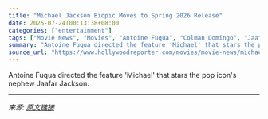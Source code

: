 ```yaml
---
title: "Michael Jackson Biopic Moves to Spring 2026 Release"
date: 2025-07-24T00:13:38+08:00
categories: ["entertainment"]
tags: ["Movie News", "Movies", "Antoine Fuqua", "Colman Domingo", "Jaafar Jackson", "lionsgate", "Michael Jackson", "Miles Teller", "music", "Nia Long", "Universal"]
summary: "Antoine Fuqua directed the feature 'Michael' that stars the pop icon's nephew Jaafar Jackson."
source_url: "https://www.hollywoodreporter.com/movies/movie-news/michael-jackson-biopic-spring-2026-release-1236327611/"
---
```


Antoine Fuqua directed the feature 'Michael' that stars the pop icon's nephew Jaafar Jackson.

---

*来源: [原文链接](https://www.hollywoodreporter.com/movies/movie-news/michael-jackson-biopic-spring-2026-release-1236327611/)*
